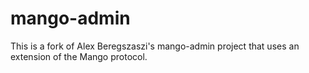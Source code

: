 # mango-admin

This is a fork of Alex Beregszaszi's mango-admin project that uses an extension of the Mango protocol.
